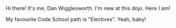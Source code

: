 
Hi there! It's me, Dan Wigglesworth. I'm new at this dojo. Here I am!

My favourite Code School path is "Electives". Yeah, baby!

